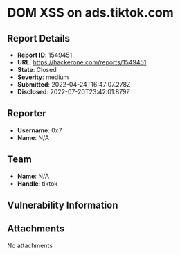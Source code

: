 # DOM XSS on ads.tiktok.com

## Report Details
- **Report ID**: 1549451
- **URL**: https://hackerone.com/reports/1549451
- **State**: Closed
- **Severity**: medium
- **Submitted**: 2022-04-24T16:47:07.278Z
- **Disclosed**: 2022-07-20T23:42:01.879Z

## Reporter
- **Username**: 0x7
- **Name**: N/A

## Team
- **Name**: N/A
- **Handle**: tiktok

## Vulnerability Information


## Attachments
No attachments
